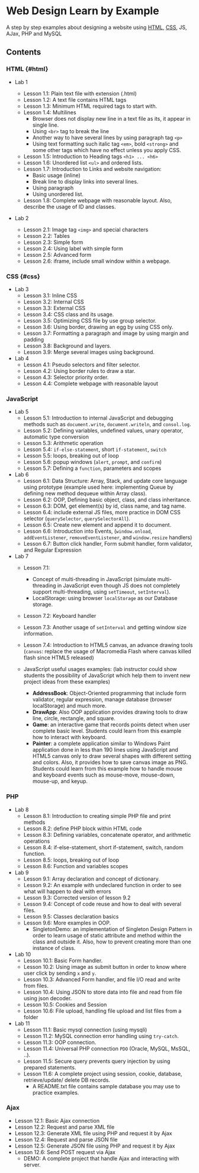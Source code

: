 # Web Design Learn by Example
A step by step examples about designing a website using [HTML](#html), [CSS](#css), JS, AJax, PHP and MySQL

## Contents
### HTML {#html}
- Lab 1
  - Lesson 1.1: Plain text file with extension (.html)
  - Lesson 1.2: A text file contains HTML tags
  - Lesson 1.3: Minimum HTML required tags to start with.
  - Lesson 1.4: Multilines
    - Browser does not display new line in a text file as its, it appear in single line.
    - Using `<br>` tag to break the line
    - Another way to have several lines by using paragraph tag `<p>`
    - Using text formatting such italic tag `<em>`, bold `<strong>` and some other tags which have no effect unless you apply CSS.
  - Lesson 1.5: Introduction to Heading tags `<h1> ... <h6>`
  - Lesson 1.6: Unordered list `<ul>` and ordered lists.
  - Lesson 1.7: Introduction to Links and website navigation:
    - Basic usage (inline)
    - Break line to display links into several lines.
    - Using paragraph
    - Using unordered list.
  - Lesson 1.8: Complete webpage with reasonable layout. Also, describe the usage of ID and classes.

- Lab 2
  - Lesson 2.1: Image tag `<img>` and special characters
  - Lesson 2.2: Tables
  - Lesson 2.3: Simple form
  - Lesson 2.4: Using label with simple form
  - Lesson 2.5: Advanced form
  - Lesson 2.6: iframe, include small window within a webpage.

### CSS {#css}
- Lab 3
  - Lesson 3.1: Inline CSS
  - Lesson 3.2: Internal CSS
  - Lesson 3.3: External CSS
  - Lesson 3.4: CSS class and its usage.
  - Lesson 3.5: Optimizing CSS file by use group selector.
  - Lesson 3.6: Using border, drawing an egg by using CSS only.
  - Lesson 3.7: Formatting a paragraph and image by using margin and padding
  - Lesson 3.8: Background and layers.
  - Lesson 3.9: Merge several images using background.
- Lab 4
  - Lesson 4.1: Pseudo selectors and filter selector.
  - Lesson 4.2: Using border rules to draw a star.
  - Lesson 4.3: Selector priority order.
  - Lesson 4.4: Complete webpage with reasonable layout

### JavaScript
- Lab 5
  - Lesson 5.1: Introduction to internal JavaScript and debugging methods such as `document.write`, `document.writeln`, and `consol.log`.
  - Lesson 5.2: Defining variables, undefined values, unary operator, automatic type conversion
  - Lesson 5.3: Arithmetic operation
  - Lesson 5.4: `if-else-statement`, short `if-statement`, `switch`
  - Lesson 5.5: loops, breaking out of loop
  - Lesson 5.6: popup windows (`alert`, `prompt`, and `confirm`)
  - Lesson 5.7: Defining a `function`, parameters and scopes
- Lab 6
  - Lesson 6.1: Data Structure: Array, Stack, and update core language using prototype (example used here: implementing Queue by defining new method dequeue within Array class).
  - Lesson 6.2: OOP, Defining basic object, class, and class inheritance.
  - Lesson 6.3: DOM, get element(s) by id, class name, and tag name.
  - Lesson 6.4: include external JS files, more practice in DOM CSS selector (`querySelector`, `querySelectorAll`).
  - Lesson 6.5: Create new element and append it to document.
  - Lesson 6.6: Introduction into Events, (`window.onload`, `addEventListener`, `removeEventListener`, and `window.resize` handlers)
  - Lesson 6.7: Button click handler, Form submit handler, form validator, and Regular Expression
- Lab 7
  - Lesson 7.1:
    - Concept of multi-threading in JavaScript (simulate multi-threading in JavaScript even though JS does not completely support multi-threading, using `setTimeout`, `setInterval`).
    - LocalStorage: using browser `localStorage` as our Database storage. 
  - Lesson 7.2: Keyboard handler
  - Lesson 7.3: Another usage of `setInterval` and getting window size information.
  - Lesson 7.4: Introduction to HTML5 canvas, an advance drawing tools (`canvas`: replace the usage of Macromedia Flash where canvas killed flash since HTML5 released)

  - JavaScript useful usages examples: (lab instructor could show students the possibility of JavaScript which help them to invent new project ideas from these examples)
    - **AddressBook**: Object-Oriented programming that include form validator, regular expression, manage database (browser localStorage) and much more.
    - **DrawApp**: Also OOP application provides drawing tools to draw line, circle, rectangle, and square.
    - **Game**: an interactive game that records points detect when user complete basic level. Students could learn from this example how to interact with keyboard.
    - **Painter**: a complete application similar to Windows Paint application done in less than 190 lines using JavaScript and HTML5 canvas only to draw several shapes with different setting and colors. Also, it provides how to save canvas image as PNG. Students could learn from this example how to handle mouse and keyboard events such as mouse-move, mouse-down, mouse-up, and keyup.

### PHP
- Lab 8
  - Lesson 8.1: Introduction to creating simple PHP file and print methods
  - Lesson 8.2: define PHP block within HTML code
  - Lesson 8.3: Defining variables, concatenate operator, and arithmetic operations
  - Lesson 8.4: if-else-statement, short if-statement, switch, random function.
  - Lesson 8.5: loops, breaking out of loop
  - Lesson 8.6: Function and variables scopes
- Lab 9
  - Lesson 9.1: Array declaration and concept of dictionary.
  - Lesson 9.2: An example with undeclared function in order to see what will happen to deal with errors
  - Lesson 9.3: Corrected version of lesson 9.2
  - Lesson 9.4: Concept of code reuse and how to deal with several files.
  - Lesson 9.5: Classes declaration basics
  - Lesson 9.6: More examples in OOP.
    - SingletonDemo: an implementation of Singleton Design Pattern in order to learn usage of static attribute and method within the class and outside it. Also, how to prevent creating more than one instance of class.
- Lab 10
  - Lesson 10.1: Basic Form handler.
  - Lesson 10.2: Using image as submit button in order to know where user click by sending `x` and `y`.
  - Lesson 10.3: Advanced Form handler, and file I/O read and write from files.
  - Lesson 10.4: Using JSON to store data into file and read from file using json decoder.
  - Lesson 10.5: Cookies and Session
  - Lesson 10.6: File upload, handling file upload and list files from a folder
- Lab 11
  - Lesson 11.1: Basic mysql connection (using mysqli)
  - Lesson 11.2: MySQL connection error handling using `try-catch`.
  - Lesson 11.3: OOP connection.
  - Lesson 11.4: Universal PHP connection `PDO` (Oracle, MySQL, MsSQL, ..).
  - Lesson 11.5: Secure query prevents query injection by using prepared statements.
  - Lesson 11.6: A complete project using session, cookie, database, retrieve/update/ delete DB records.
    - A README.txt file contains sample database you may use to practice examples.
### Ajax
  - Lesson 12.1: Basic Ajax connection
  - Lesson 12.2: Request and parse XML file
  - Lesson 12.3: Generate XML file using PHP and request it by Ajax
  - Lesson 12.4: Request and parse JSON file
  - Lesson 12.5: Generate JSON file using PHP and request it by Ajax
  - Lesson 12.6: Send POST request via Ajax
    - DEMO: A complete project that handle Ajax and interacting with server.
